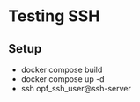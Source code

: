 # Testing SSH

## Setup
* docker compose build
* docker compose up -d
* ssh opf_ssh_user@ssh-server

